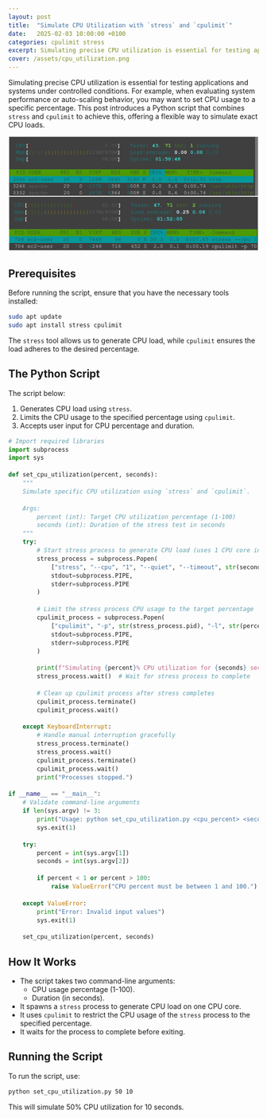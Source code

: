 ```yaml
---
layout: post
title:  "Simulate CPU Utilization with `stress` and `cpulimit`"
date:   2025-02-03 10:00:00 +0100
categories: cpulimit stress
excerpt: Simulating precise CPU utilization is essential for testing applications and systems under controlled conditions. For example, when evaluating system performance or auto-scaling behavior, you may want to set CPU usage to a specific percentage. This post introduces a Python script that combines `stress` and `cpulimit` to achieve this, offering a flexible way to simulate exact CPU loads.
cover: /assets/cpu_utilization.png
---
```


Simulating precise CPU utilization is essential for testing applications and systems under controlled conditions. For example, when evaluating system performance or auto-scaling behavior, you may want to set CPU usage to a specific percentage. This post introduces a Python script that combines `stress` and `cpulimit` to achieve this, offering a flexible way to simulate exact CPU loads.

![](/assets/cpu_utilization.png)

## Prerequisites

Before running the script, ensure that you have the necessary tools installed:

```bash
sudo apt update
sudo apt install stress cpulimit
```

The `stress` tool allows us to generate CPU load, while `cpulimit` ensures the load adheres to the desired percentage.

## The Python Script

The script below:
1. Generates CPU load using `stress`.
2. Limits the CPU usage to the specified percentage using `cpulimit`.
3. Accepts user input for CPU percentage and duration.

```python
# Import required libraries
import subprocess
import sys

def set_cpu_utilization(percent, seconds):
    """
    Simulate specific CPU utilization using `stress` and `cpulimit`.

    Args:
        percent (int): Target CPU utilization percentage (1-100)
        seconds (int): Duration of the stress test in seconds
    """
    try:
        # Start stress process to generate CPU load (uses 1 CPU core initially)
        stress_process = subprocess.Popen(
            ["stress", "--cpu", "1", "--quiet", "--timeout", str(seconds)],
            stdout=subprocess.PIPE,
            stderr=subprocess.PIPE
        )

        # Limit the stress process CPU usage to the target percentage
        cpulimit_process = subprocess.Popen(
            ["cpulimit", "-p", str(stress_process.pid), "-l", str(percent), "-i"],
            stdout=subprocess.PIPE,
            stderr=subprocess.PIPE
        )

        print(f"Simulating {percent}% CPU utilization for {seconds} seconds.")
        stress_process.wait()  # Wait for stress process to complete

        # Clean up cpulimit process after stress completes
        cpulimit_process.terminate()
        cpulimit_process.wait()

    except KeyboardInterrupt:
        # Handle manual interruption gracefully
        stress_process.terminate()
        stress_process.wait()
        cpulimit_process.terminate()
        cpulimit_process.wait()
        print("Processes stopped.")

if __name__ == "__main__":
    # Validate command-line arguments
    if len(sys.argv) != 3:
        print("Usage: python set_cpu_utilization.py <cpu_percent> <seconds>")
        sys.exit(1)

    try:
        percent = int(sys.argv[1])
        seconds = int(sys.argv[2])

        if percent < 1 or percent > 100:
            raise ValueError("CPU percent must be between 1 and 100.")

    except ValueError:
        print("Error: Invalid input values")
        sys.exit(1)

    set_cpu_utilization(percent, seconds)
```

## How It Works

- The script takes two command-line arguments:
  - CPU usage percentage (1-100).
  - Duration (in seconds).
- It spawns a `stress` process to generate CPU load on one CPU core.
- It uses `cpulimit` to restrict the CPU usage of the `stress` process to the specified percentage.
- It waits for the process to complete before exiting.

## Running the Script

To run the script, use:

```bash
python set_cpu_utilization.py 50 10
```

This will simulate 50% CPU utilization for 10 seconds.
